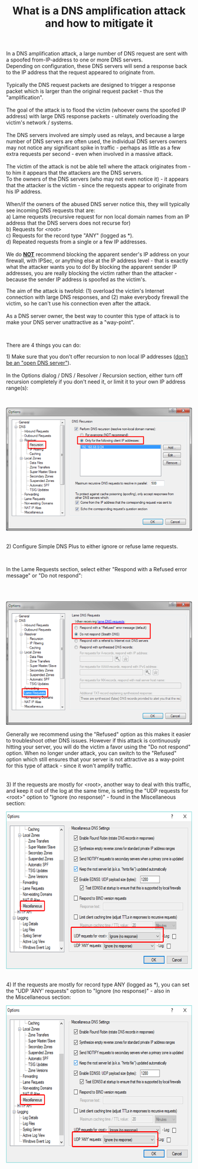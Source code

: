 ﻿---
title: What is a DNS amplification attack and how to mitigate it
category: 7
frontpage: false
comments: true
created-utc: 2019-01-01
modified-utc: 2019-01-01
---
<div>In a DNS amplification attack,&nbsp;a large number of DNS request are sent with a spoofed from-IP-address to one or more DNS servers.<br />
Depending on configuration, these DNS servers will send a response back to the IP address that the request appeared to originate from.</div>

<div>&nbsp;</div>

<div>Typically the DNS request packets are designed to trigger a response packet which is larger than the original request packet - thus the &quot;amplification&quot;.</div>

<div>&nbsp;</div>

<div>The goal of the attack is to flood the victim (whoever owns the spoofed IP address) with large DNS response packets - ultimately overloading the victim's network / systems.<br />
&nbsp;</div>

<div>The DNS servers involved are simply used as relays, and because a large number of DNS servers are often used, the individual DNS servers owners may not notice any significant spike in traffic - perhaps as little as a few extra requests per second - even when involved in a massive attack.</div>

<div>&nbsp;</div>

<div>The victim of the attack is not be able tell where the attack originates from - to him it appears that the attackers are the DNS servers.</div>

<div>To the owners of the DNS servers (who may not even notice it) - it appears that the attacker is the victim - since the requests appear to originate from his IP address.</div>

<div>&nbsp;</div>

<div>When/if the owners of the abused DNS server notice this, they will typically see&nbsp;incoming DNS requests that are:<br />
a) Lame requests (recursive request for non local domain names from an IP address that the DNS servers does not recurse for)<br />
b) Requests for &lt;root&gt;</div>

<div>c) Requests for the record type &quot;ANY&quot; (logged as *).</div>

<div>
<div>d) Repeated requests from a single or a few IP addresses.&nbsp;</div>
</div>

<div>&nbsp;</div>

<div>We do <strong><span style="TEXT-DECORATION: underline">NOT</span></strong> recommend blocking the apparent sender's IP address on your firewall, with IPSec, or anything else at the IP address level - that is exactly what the attacker wants you to do! By blocking the apparent sender IP addresses, you are really blocking the victim rather than the attacker - because the sender IP address is spoofed as the victim's.&nbsp;</div>

<p>The aim of the attack is twofold: (1) overload the victim's Internet connection with large DNS responses, and (2) make everybody firewall the victim, so he can't use his connection even after the attack.<br />
<br />
As a DNS server owner, the best way to counter this type of attack is to make your DNS server unattractive as a &quot;way-point&quot;.</p>

<p>&nbsp;</p>

<p>There are 4 things you can do:&nbsp;</p>

<div>1) Make sure that you don't offer recursion to non local IP addresses (<a href="/kb/155/what-is-an-open-dns-server-and-how-do-i-fix-it">don't be an &quot;open DNS server&quot;</a>).</div>

<div>&nbsp;</div>

<div>In the Options dialog / DNS / Resolver / Recursion section, either turn off recursion completely if you don't need it, or limit it to your own IP address range(s):</div>

<p>&nbsp;</p>

<p><img src="img/154/1.png" /></p>

<p><br />
2)&nbsp;Configure Simple DNS Plus to either ignore or refuse lame requests.</p>

<p>&nbsp;</p>

<div>In the Lame Requests section, select either &quot;Respond with a Refused error message&quot; or &quot;Do not respond&quot;:</div>

<p>&nbsp;</p>

<p><br />
<img src="img/154/2.png" /></p>

<p>Generally we recommend using the &quot;Refused&quot; option as this makes it easier to troubleshoot other DNS issues. However if this attack is continuously hitting your server, you will do the victim a favor using the &quot;Do not respond&quot; option. When no longer under attack, you can switch to the &quot;Refused&quot; option which still ensures that your server is not attractive as a way-point for this type of attack - since it won't amplify traffic.<br />
<br />
<br />
3) If the requests are mostly for &lt;root&gt;, another way to deal with this traffic, and keep it out of the log at the same time, is setting the &quot;UDP requests for &lt;root&gt;&quot; option to &quot;Ignore (no response)&quot;&nbsp;-&nbsp;found in the Miscellaneous section:</p>

<p><img height="426" src="img/154/3.png" width="647" /></p>

<p><br />
4) If the requests are mostly for record type ANY (logged as *), you can set the &quot;UDP 'ANY' requests&quot; option to &quot;Ignore (no response)&quot; - also in the&nbsp;Miscellaneous section:</p>

<p><img height="426" src="img/154/4.png" width="647" /></p>